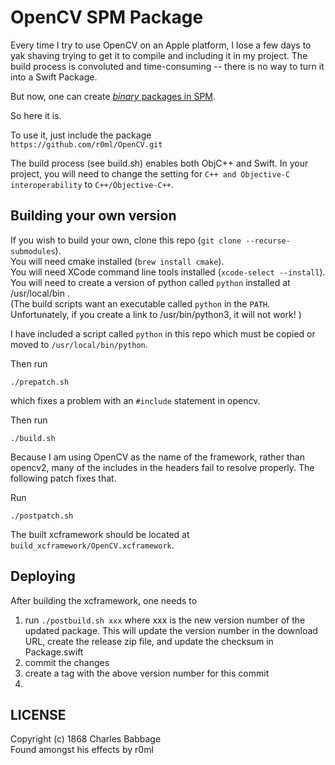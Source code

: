 # OpenCV SPM Package

Every time I try to use OpenCV on an Apple platform, I lose a few days to yak shaving trying to
get it to compile and including it in my project.  The build process is convoluted and
time-consuming -- there is no way to turn it into a Swift Package.

But now, one can create [*binary* packages in SPM]( https://developer.apple.com/documentation/xcode/distributing-binary-frameworks-as-swift-packages ).

So here it is.

To use it, just include the package <br/>
  `https://github.com/r0ml/OpenCV.git` <br/>

The build process (see build.sh) enables both ObjC++ and Swift.
In your project, you will need to change the setting for `C++ and Objective-C interoperability` to `C++/Objective-C++`.

## Building your own version

If you wish to build your own, clone this repo (`git clone --recurse-submodules`). <br/>
You will need cmake installed (`brew install cmake`). <br/>
You will need XCode command line tools installed (`xcode-select --install`). <br/>
You will need to create a version of python called `python` installed at /usr/local/bin . <br/>
(The build scripts want an executable called `python` in the `PATH`.  
Unfortunately, if you create a link to /usr/bin/python3, it will not work! )

I have included a script called `python` in this repo which must be copied or moved to `/usr/local/bin/python`.

Then run 
```
./prepatch.sh
```

which fixes a problem with an `#include` statement in opencv.

Then run

```
./build.sh
```

Because I am using OpenCV as the name of the framework, rather than opencv2, many of the includes in the headers fail to resolve properly.  The following patch fixes that.

Run

```
./postpatch.sh
```


The built xcframework should be located at `build_xcframework/OpenCV.xcframework`.

## Deploying

After building the xcframework, one needs to 
  1) run `./postbuild.sh xxx` where xxx is the new version number of the updated package.  This will update the version number in the download URL, create the release zip file, and update the checksum in Package.swift
  2) commit the changes
  3) create a tag with the above version number for this commit
  4) 

## LICENSE

Copyright (c) 1868 Charles Babbage  <br/>
Found amongst his effects by r0ml

